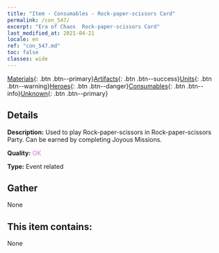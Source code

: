 ```yaml
---
title: "Item - Consumables - Rock-paper-scissors Card"
permalink: /con_547/
excerpt: "Era of Chaos  Rock-paper-scissors Card"
last_modified_at: 2021-04-21
locale: en
ref: "con_547.md"
toc: false
classes: wide
---
```

 [Materials](/Items/){: .btn .btn--primary}[Artifacts](/Items/Artifacts/){: .btn .btn--success}[Units](/Items/Units/){: .btn .btn--warning}[Heroes](/Items/Heroes/){: .btn .btn--danger}[Consumables](/Items/Consumables/){: .btn .btn--info}[Unknown](/Items/Unknown/){: .btn .btn--primary}

## Details
 **Description:** Used to play Rock-paper-scissors in Rock-paper-scissors Party. Can be earned by completing Joyous Missions.

 **Quality:** <span style="color: #DA70D6">OK</span>

 **Type:** Event related

## Gather

  None

## This item contains:

  None

